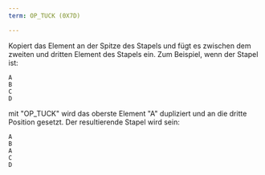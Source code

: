 ```yaml
---
term: OP_TUCK (0X7D)

---
```

Kopiert das Element an der Spitze des Stapels und fügt es zwischen dem zweiten und dritten Element des Stapels ein. Zum Beispiel, wenn der Stapel ist:

```text
A
B
C
D
```

mit "OP_TUCK" wird das oberste Element "A" dupliziert und an die dritte Position gesetzt. Der resultierende Stapel wird sein:

```text
A
B
A
C
D
```